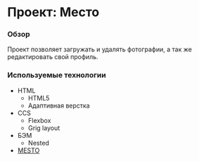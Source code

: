 # Проект: Место

### Обзор

Проект позволяет загружать и удалять фотографии, а так же редактировать свой профиль.

### Используемые технологии

- HTML
  - HTML5
  - Адаптивная верстка
- CCS
  - Flexbox
  - Grig layout
- БЭМ
  - Nested
- [MESTO](https://andreyarkhp.github.io/mesto-project/)
